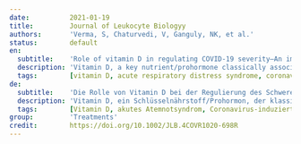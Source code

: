 ```yaml
---
date:          2021-01-19
title:         Journal of Leukocyte Biologyy
authors:       'Verma, S, Chaturvedi, V, Ganguly, NK, et al.'
status:        default
en:
  subtitle:    'Role of vitamin D in regulating COVID-19 severity—An immunological perspective'
  description: 'Vitamin D, a key nutrient/prohormone classically associated with skeletal health, is also an important immunomodulator, with pleotropic effects on innate and adaptive immune cells. Outcomes of several chronic, autoimmune, and infectious diseases are linked to vitamin D. Emergent correlations of vitamin D insufficiency with coronavirus-induced disease 2019 (COVID-19) severity, alongside empirical and clinical evidence of immunoregulation by vitamin D in other pulmonary diseases, have prompted proposals of vitamin D supplementation to curb the COVID-19 public health toll. In this review paper, we engage an immunological lens to discuss potential mechanisms by which vitamin D signals might regulate respiratory disease severity in severe acute respiratory syndrome coronavirus 2 (SARS-CoV2) infections, vis a vis other pulmonary infections. It is proposed that vitamin D signals temper lung inflammatory cascades during SARS-CoV2 infection, and insufficiency of vitamin D causes increased inflammatory cytokine storm, thus leading to exacerbated respiratory disease. Additionally, analogous to studies of reduced cancer incidence, the dosage of vitamin D compounds administered to patients near the upper limit of safety may serve to maximize immune health benefits and mitigate inflammation and disease severity in SARS-CoV2 infections. We further deliberate on the importance of statistically powered clinical correlative and interventional studies, and the need for in-depth basic research into vitamin D-dependent host determinants of respiratory disease severity.'
  tags:        [vitamin D, acute respiratory distress syndrome, coronavirus-induced disease 2019, regulatory T cells, vitamin D receptor]
de:
  subtitle:    'Die Rolle von Vitamin D bei der Regulierung des Schweregrads von COVID-19 - eine immunologische Perspektive'
  description: 'Vitamin D, ein Schlüsselnährstoff/Prohormon, der klassischerweise mit der Gesundheit des Skeletts in Verbindung gebracht wird, ist auch ein wichtiger Immunmodulator mit pleotropen Wirkungen auf angeborene und adaptive Immunzellen. Die sich abzeichnenden Korrelationen zwischen Vitamin-D-Insuffizienz und dem Schweregrad der Coronavirus-induzierten Erkrankung 2019 (COVID-19) sowie empirische und klinische Belege für die Immunregulation durch Vitamin D bei anderen Lungenerkrankungen haben dazu geführt, dass eine Vitamin-D-Supplementierung vorgeschlagen wurde, um die COVID-19-Krankheit einzudämmen. In dieser Übersichtsarbeit diskutieren wir aus immunologischer Sicht mögliche Mechanismen, durch die Vitamin-D-Signale den Schweregrad der Atemwegserkrankung bei Infektionen mit dem schweren akuten respiratorischen Syndrom Coronavirus 2 (SARS-CoV2) im Vergleich zu anderen Lungeninfektionen regulieren könnten. Vorgeschlagen wird, dass Vitamin-D-Signale die Entzündungskaskaden in der Lunge während einer SARS-CoV2-Infektion regulieren und dass ein Vitamin-D-Mangel zu einem verstärkten Entzündungszytokinsturm und damit zu einer Verschlimmerung der Atemwegserkrankung führt. Ähnlich wie bei Studien zur Verringerung der Krebsinzidenz kann die Dosierung von Vitamin-D-Präparaten, die den Patienten nahe der oberen Sicherheitsgrenze verabreicht werden, dazu dienen, die Vorteile für die Gesundheit des Immunsystems zu maximieren und die Entzündung und den Schweregrad der Erkrankung bei SARS-CoV2-Infektionen zu mindern. Wir weisen ferner auf die Bedeutung statistisch abgesicherter klinischer Korrelations- und Interventionsstudien sowie auf die Notwendigkeit einer eingehenden Grundlagenforschung zu den Vitamin-D-abhängigen Determinanten des Schweregrads der Atemwegserkrankung hin.' 
  tags:        [Vitamin D, akutes Atemnotsyndrom, Coronavirus-induzierte Krankheit 2019, regulatorische T-Zellen, Vitamin D-Rezeptor]
group:         'Treatments'
credit:        https://doi.org/10.1002/JLB.4COVR1020-698R
---
```

